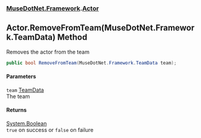 ### [MuseDotNet.Framework](./MuseDotNet-Framework.md 'MuseDotNet.Framework').[Actor](./Actor.md 'MuseDotNet.Framework.Actor')
## Actor.RemoveFromTeam(MuseDotNet.Framework.TeamData) Method
Removes the actor from the team  
```csharp
public bool RemoveFromTeam(MuseDotNet.Framework.TeamData team);
```
#### Parameters
<a name='MuseDotNet-Framework-Actor-RemoveFromTeam(MuseDotNet-Framework-TeamData)-team'></a>
`team` [TeamData](./TeamData.md 'MuseDotNet.Framework.TeamData')  
The team  
  
#### Returns
[System.Boolean](https://docs.microsoft.com/en-us/dotnet/api/System.Boolean 'System.Boolean')  
`true` on success or `false` on failure  
